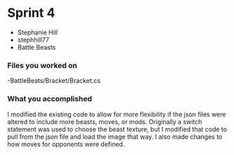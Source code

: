 # Sprint 4
- Stephanie Hill
- stephhill77
- Battle Beasts

### Files you worked on
-BattleBeats/Bracket/Bracket.cs

### What you accomplished
I modified the existing code to allow for more flexibility if the json files were altered to include more beasts, moves, or mods. Originally a switch statement was used to choose the beast texture, but I modified that code to pull from the json file and load the image that way. I also made changes to how moves for opponents were defined.  
